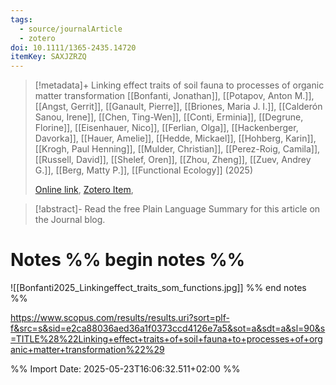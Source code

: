 ```yaml
---
tags:
  - source/journalArticle
  - zotero
doi: 10.1111/1365-2435.14720
itemKey: SAXJZRZQ
---
```

>[!metadata]+
> Linking effect traits of soil fauna to processes of organic matter transformation
> [[Bonfanti, Jonathan]], [[Potapov, Anton M.]], [[Angst, Gerrit]], [[Ganault, Pierre]], [[Briones, Maria J. I.]], [[Calderón Sanou, Irene]], [[Chen, Ting-Wen]], [[Conti, Erminia]], [[Degrune, Florine]], [[Eisenhauer, Nico]], [[Ferlian, Olga]], [[Hackenberger, Davorka]], [[Hauer, Amelie]], [[Hedde, Mickael]], [[Hohberg, Karin]], [[Krogh, Paul Henning]], [[Mulder, Christian]], [[Perez-Roig, Camila]], [[Russell, David]], [[Shelef, Oren]], [[Zhou, Zheng]], [[Zuev, Andrey G.]], [[Berg, Matty P.]], 
> [[Functional Ecology]] (2025)
> 
> [Online link](https://besjournals.onlinelibrary.wiley.com/doi/10.1111/1365-2435.14720), [Zotero Item](zotero://select/library/items/SAXJZRZQ), 

>[!abstract]-
>Read the free Plain Language Summary for this article on the Journal blog.

# Notes %% begin notes %%
![[Bonfanti2025_Linkingeffect_traits_som_functions.jpg]]
%% end notes %%


https://www.scopus.com/results/results.uri?sort=plf-f&src=s&sid=e2ca88036aed36a1f0373ccd4126e7a5&sot=a&sdt=a&sl=90&s=TITLE%28%22Linking+effect+traits+of+soil+fauna+to+processes+of+organic+matter+transformation%22%29

%% Import Date: 2025-05-23T16:06:32.511+02:00 %%
